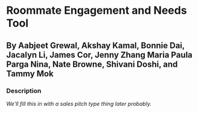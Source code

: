 # Roommate Engagement and Needs Tool
## By Aabjeet Grewal, Akshay Kamal, Bonnie Dai, Jacalyn Li, James Cor, Jenny Zhang Maria Paula Parga Nina, Nate Browne, Shivani Doshi, and Tammy Mok

### Description

*We'll fill this in with a sales pitch type thing later probably.*
